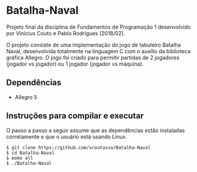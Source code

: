 # Batalha-Naval

Projeto final da disciplina de Fundamentos de Programação 1 desenvolvido por Vinícius Couto e Pablo Rodrigues (2018/02).

O projeto consiste de uma implementação do jogo de tabuleiro Batalha Naval, desenvolvida totalmente na linguagem C com o auxílio da biblioteca gráfica Allegro.
O jogo foi criado para permitir partidas de 2 jogadores (jogador vs jogador) ou 1 jogador (jogador vs máquina).

## Dependências
- Allegro 5

## Instruções para compilar e executar

O passo a passo a seguir assume que as dependências estão instaladas corretamente e que o usuário está usando Linux.

```
$ git clone https://github.com/vcoutasso/Batalha-Naval
$ cd Batalha-Naval
$ make all
$ ./Batalha-Naval
```
